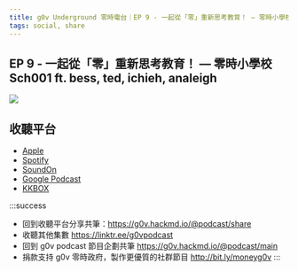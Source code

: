 ```yaml
---
title: g0v Underground 零時電台｜EP 9 - 一起從「零」重新思考教育！ — 零時小學校 Sch001 ft. bess, ted, ichieh, analeigh
tags: social, share
---
```


## EP 9 - 一起從「零」重新思考教育！ — 零時小學校 Sch001 ft. bess, ted, ichieh, analeigh

![](https://s3-ap-northeast-1.amazonaws.com/g0v-hackmd-images/uploads/upload_0bd587a91a4941f10b62b3372c8e71a0.jpg)



## 收聽平台
- [Apple](https://podcasts.apple.com/tw/podcast/ep-9-%E4%B8%80%E8%B5%B7%E5%BE%9E-%E9%9B%B6-%E9%87%8D%E6%96%B0%E6%80%9D%E8%80%83%E6%95%99%E8%82%B2-%E9%9B%B6%E6%99%82%E5%B0%8F%E5%AD%B8%E6%A0%A1-sch001-ft-bess-ted-ichieh-analeigh/id1612476442?i=1000568083545)
- [Spotify](https://open.spotify.com/episode/4u2M5apwoWVS3fYcsGnmlR?si=pSQSgfPjTyeB9AzIQQf3eg)
- [SoundOn](https://player.soundon.fm/p/a925ce95-efab-4eb9-aad4-0208221a1388/episodes/61b663d9-59f0-40cf-919a-4bf26e2436ea)
- [Google Podcast](https://podcasts.google.com/feed/aHR0cHM6Ly9mZWVkcy5zb3VuZG9uLmZtL3BvZGNhc3RzL2E5MjVjZTk1LWVmYWItNGViOS1hYWQ0LTAyMDgyMjFhMTM4OC54bWw/episode/NjFiNjYzZDktNTlmMC00MGNmLTkxOWEtNGJmMjZlMjQzNmVh?sa=X&ved=0CAUQkfYCahcKEwiIkf64lOH4AhUAAAAAHQAAAAAQCg)
- [KKBOX](https://podcast.kkbox.com/sg/episode/Klv63LQN-KTbLFkcs_)



:::success
- 回到收聽平台分享共筆：https://g0v.hackmd.io/@podcast/share
- 收聽其他集數
https://linktr.ee/g0vpodcast
- 回到 g0v podcast 節目企劃共筆
https://g0v.hackmd.io/@podcast/main
- 捐款支持 g0v 零時政府，製作更優質的社群節目
http://bit.ly/moneyg0v
:::
